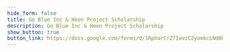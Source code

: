 ```yaml
---
hide_form: false
title: Go Blue Inc & Heon Project Scholarship
description: Go Blue Inc & Heon Project Scholarship
show_button: true
button_link: https://docs.google.com/forms/d/1RpharCrZ7IovzC2yomkcLNd0hGD519mirbjhW918-Cw/edit
---
```


